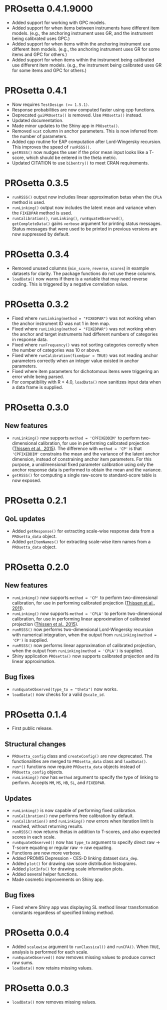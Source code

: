 # PROsetta 0.4.1.9000

* Added support for working with GPC models.
* Added support for when items between instruments have different item models. (e.g., the anchoring instrument uses GR, and the instrument being calibrated uses GPC.)
* Added support for when items within the anchoring instrument use different item models. (e.g., the anchoring instrument uses GR for some items and GPC for others.)
* Added support for when items within the instrument being calibrated use different item models. (e.g., the instrument being calibrated uses GR for some items and GPC for others.)

# PROsetta 0.4.1

* Now requires `TestDesign (>= 1.5.1)`.
* Response probabilities are now computed faster using cpp functions.
* Deprecated `guiPROsetta()` is removed. Use `PROsetta()` instead.
* Updated documentation.
* Made minor updates to the Shiny app in `PROsetta()`.
* Removed `ncat` column in anchor parameters. This is now inferred from the number of parameters.
* Added cpp routine for EAP computation after Lord-Wingersky recursion. This improves the speed of `runRSSS()`.
* `getRSSS()` now nudges the user if the prior mean input looks like a T-score, which should be entered in the theta metric.
* Updated CITATION to use `bibentry()` to meet CRAN requirements.

# PROsetta 0.3.5

* `runRSSS()` output now includes linear approximation betas when the `CPLA` method is used.
* `runLinking()` output now includes the latent mean and variance when the `FIXEDPAR` method is used.
* `runCalibration()`, `runLinking()`, `runEquateObserved()`, `getCompleteData()` gains `verbose` argument for printing status messages. Status messages that were used to be printed in previous versions are now suppressed by default.

# PROsetta 0.3.4

* Removed unused columns (`min_score`, `reverse`, `scores`) in example datasets for clarity. The package functions do not use these columns.
* `loadData()` now warns if there is a variable that may need reverse coding. This is triggered by a negative correlation value.

# PROsetta 0.3.2

* Fixed where `runLinking(method = "FIXEDPAR")` was not working when the anchor instrument ID was not 1 in item map.
* Fixed where `runLinking(method = "FIXEDPAR")` was not working when the anchor and target instruments had different numbers of categories in response data.
* Fixed where `runFrequency()` was not sorting categories correctly when the number of categories was 10 or above.
* Fixed where `runCalibration(fixedpar = TRUE)` was not reading anchor parameters correctly when an integer value existed in anchor parameters.
* Fixed where item parameters for dichotomous items were triggering an error while being parsed.
* For compatibility with R < 4.0, `loadData()` now sanitizes input data when a data frame is supplied.

# PROsetta 0.3.0

## New features
* `runLinking()` now supports `method = 'CPFIXEDDIM'` to perform two-dimensional calibration, for use in performing calibrated projection ([Thissen et al., 2015](https://doi.org/10.1007/978-3-319-19977-1_1)). The difference with `method = 'CP'` is that `'CPFIXEDDIM'` constrains the mean and the variance of the latent anchor dimension, instead of constraining anchor item parameters. For this purpose, a unidimensional fixed parameter calibration using only the anchor response data is performed to obtain the mean and the variance.
* `getRSSS()` for computing a single raw-score to standard-score table is now exposed.

# PROsetta 0.2.1

## QoL updates
* Added `getResponse()` for extracting scale-wise response data from a `PROsetta_data` object.
* Added `getItemNames()` for extracting scale-wise item names from a `PROsetta_data` object.

# PROsetta 0.2.0

## New features
* `runLinking()` now supports `method = 'CP'` to perform two-dimensional calibration, for use in performing calibrated projection ([Thissen et al., 2011](https://doi.org/10.1007/s11136-011-9874-y)).
* `runLinking()` now supports `method = 'CPLA'` to perform two-dimensional calibration, for use in performing linear approximation of calibrated projection ([Thissen et al., 2015](https://doi.org/10.1007/978-3-319-19977-1_1)).
* `runRSSS()` now performs two-dimensional Lord-Wingersky recursion with numerical integration, when the output from `runLinking(method = 'CP')` is supplied.
* `runRSSS()` now performs linear approximation of calibrated projection, when the output from `runLinking(method = 'CPLA')` is supplied.
* Shiny application `PROsetta()` now supports calibrated projection and its linear approximation.

## Bug fixes
* `runEquateObserved(type_to = "theta")` now works.
* `loadData()` now checks for a valid `@scale_id`.

# PROsetta 0.1.4

* First public release.

## Structural changes
* `PROsetta_config` class and `createConfig()` are now deprecated. The functionalities are merged to `PROsetta_data` class and `loadData()`.
* `run*()` functions now require `PROsetta_data` objects instead of `PROsetta_config` objects.
* `runLinking()` now has `method` argument to specify the type of linking to perform. Accepts `MM`, `MS`, `HB`, `SL`, and `FIXEDPAR`.

## Updates
* `runLinking()` is now capable of performing fixed calibration.
* `runCalibration()` now performs free calibration by default.
* `runCalibration()` and `runLinking()` now errors when iteration limit is reached, without returning results.
* `runRSSS()` now returns thetas in addition to T-scores, and also expected scores in each scale.
* `runEquateObserved()` now has `type_to` argument to specify direct raw -> T-score equating or regular raw -> raw equating.
* Functions are now more verbose.
* Added PROMIS Depression - CES-D linking dataset `data_dep`.
* Added `plot()` for drawing raw score distribution histograms.
* Added `plotInfo()` for drawing scale information plots.
* Added several helper functions.
* Made cosmetic improvements on Shiny app.

## Bug fixes
* Fixed where Shiny app was displaying SL method linear transformation constants regardless of specified linking method.

# PROsetta 0.0.4

* Added `scalewise` argument to `runClassical()` and `runCFA()`. When `TRUE`, analysis is performed for each scale.
* `runEquateObserved()` now removes missing values to produce correct raw sums.
* `loadData()` now retains missing values.

# PROsetta 0.0.3

* `loadData()` now removes missing values.
